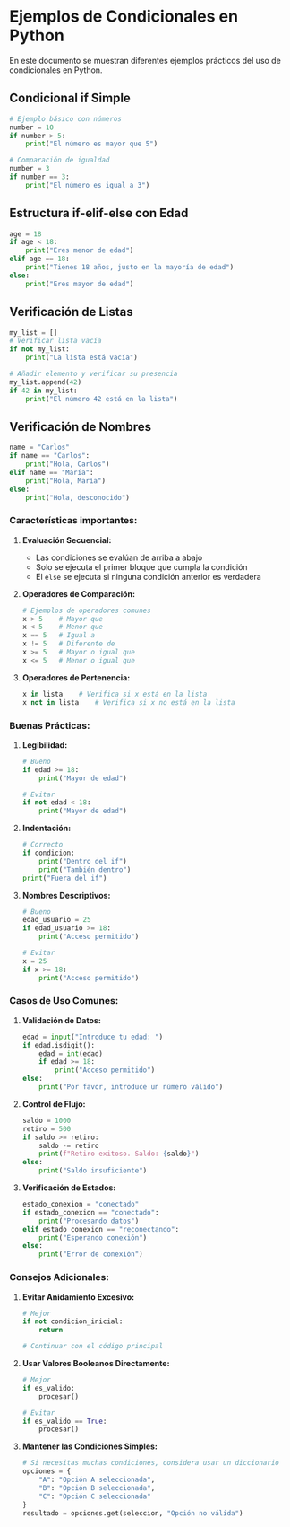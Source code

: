 # Ejemplos de Condicionales en Python

En este documento se muestran diferentes ejemplos prácticos del uso de condicionales en Python.

## Condicional if Simple

```python
# Ejemplo básico con números
number = 10
if number > 5:
    print("El número es mayor que 5")

# Comparación de igualdad
number = 3
if number == 3:
    print("El número es igual a 3")
```

## Estructura if-elif-else con Edad

```python
age = 18
if age < 18:
    print("Eres menor de edad")
elif age == 18:
    print("Tienes 18 años, justo en la mayoría de edad")
else:
    print("Eres mayor de edad")
```

## Verificación de Listas

```python
my_list = []
# Verificar lista vacía
if not my_list:
    print("La lista está vacía")

# Añadir elemento y verificar su presencia
my_list.append(42)
if 42 in my_list:
    print("El número 42 está en la lista")
```

## Verificación de Nombres

```python
name = "Carlos"
if name == "Carlos":
    print("Hola, Carlos")
elif name == "María":
    print("Hola, María")
else:
    print("Hola, desconocido")
```

### Características importantes:

1. **Evaluación Secuencial:**
   - Las condiciones se evalúan de arriba a abajo
   - Solo se ejecuta el primer bloque que cumpla la condición
   - El `else` se ejecuta si ninguna condición anterior es verdadera

2. **Operadores de Comparación:**
   ```python
   # Ejemplos de operadores comunes
   x > 5    # Mayor que
   x < 5    # Menor que
   x == 5   # Igual a
   x != 5   # Diferente de
   x >= 5   # Mayor o igual que
   x <= 5   # Menor o igual que
   ```

3. **Operadores de Pertenencia:**
   ```python
   x in lista    # Verifica si x está en la lista
   x not in lista    # Verifica si x no está en la lista
   ```

### Buenas Prácticas:

1. **Legibilidad:**
   ```python
   # Bueno
   if edad >= 18:
       print("Mayor de edad")
   
   # Evitar
   if not edad < 18:
       print("Mayor de edad")
   ```

2. **Indentación:**
   ```python
   # Correcto
   if condicion:
       print("Dentro del if")
       print("También dentro")
   print("Fuera del if")
   ```

3. **Nombres Descriptivos:**
   ```python
   # Bueno
   edad_usuario = 25
   if edad_usuario >= 18:
       print("Acceso permitido")
   
   # Evitar
   x = 25
   if x >= 18:
       print("Acceso permitido")
   ```

### Casos de Uso Comunes:

1. **Validación de Datos:**
   ```python
   edad = input("Introduce tu edad: ")
   if edad.isdigit():
       edad = int(edad)
       if edad >= 18:
           print("Acceso permitido")
   else:
       print("Por favor, introduce un número válido")
   ```

2. **Control de Flujo:**
   ```python
   saldo = 1000
   retiro = 500
   if saldo >= retiro:
       saldo -= retiro
       print(f"Retiro exitoso. Saldo: {saldo}")
   else:
       print("Saldo insuficiente")
   ```

3. **Verificación de Estados:**
   ```python
   estado_conexion = "conectado"
   if estado_conexion == "conectado":
       print("Procesando datos")
   elif estado_conexion == "reconectando":
       print("Esperando conexión")
   else:
       print("Error de conexión")
   ```

### Consejos Adicionales:

1. **Evitar Anidamiento Excesivo:**
   ```python
   # Mejor
   if not condicion_inicial:
       return
   
   # Continuar con el código principal
   ```

2. **Usar Valores Booleanos Directamente:**
   ```python
   # Mejor
   if es_valido:
       procesar()
   
   # Evitar
   if es_valido == True:
       procesar()
   ```

3. **Mantener las Condiciones Simples:**
   ```python
   # Si necesitas muchas condiciones, considera usar un diccionario
   opciones = {
       "A": "Opción A seleccionada",
       "B": "Opción B seleccionada",
       "C": "Opción C seleccionada"
   }
   resultado = opciones.get(seleccion, "Opción no válida")
   ```